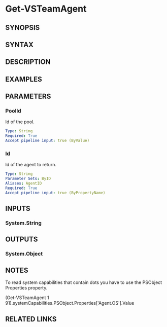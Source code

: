 <!-- #include "./common/header.md" -->

# Get-VSTeamAgent

## SYNOPSIS

<!-- #include "./synopsis/Get-VSTeamAgent.md" -->

## SYNTAX

## DESCRIPTION

<!-- #include "./synopsis/Get-VSTeamAgent.md" -->

## EXAMPLES

## PARAMETERS

### PoolId

Id of the pool.

```yaml
Type: String
Required: True
Accept pipeline input: true (ByValue)
```

### Id

Id of the agent to return.

```yaml
Type: String
Parameter Sets: ByID
Aliases: AgentID
Required: True
Accept pipeline input: true (ByPropertyName)
```

## INPUTS

### System.String

## OUTPUTS

### System.Object

## NOTES

To read system capabilities that contain dots you have to use the PSObject Properties property.

(Get-VSTeamAgent 1 91).systemCapabilities.PSObject.Properties['Agent.OS'].Value

<!-- #include "./common/prerequisites.md" -->

## RELATED LINKS
